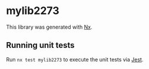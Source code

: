 # mylib2273

This library was generated with [Nx](https://nx.dev).

## Running unit tests

Run `nx test mylib2273` to execute the unit tests via [Jest](https://jestjs.io).
